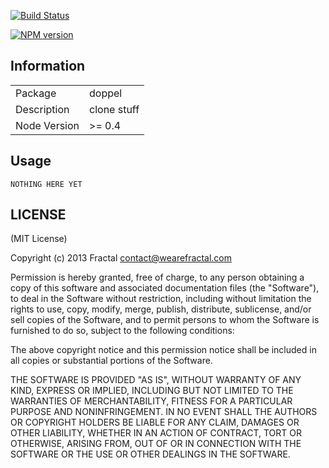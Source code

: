 [![Build Status](https://travis-ci.org/wearefractal/APPNAME.png?branch=master)](https://travis-ci.org/wearefractal/APPNAME)

[![NPM version](https://badge.fury.io/js/APPNAME.png)](http://badge.fury.io/js/APPNAME)

## Information

<table>
<tr> 
<td>Package</td><td>doppel</td>
</tr>
<tr>
<td>Description</td>
<td>clone stuff</td>
</tr>
<tr>
<td>Node Version</td>
<td>>= 0.4</td>
</tr>
</table>

## Usage

```coffee-script
NOTHING HERE YET
```

## LICENSE

(MIT License)

Copyright (c) 2013 Fractal <contact@wearefractal.com>

Permission is hereby granted, free of charge, to any person obtaining
a copy of this software and associated documentation files (the
"Software"), to deal in the Software without restriction, including
without limitation the rights to use, copy, modify, merge, publish,
distribute, sublicense, and/or sell copies of the Software, and to
permit persons to whom the Software is furnished to do so, subject to
the following conditions:

The above copyright notice and this permission notice shall be
included in all copies or substantial portions of the Software.

THE SOFTWARE IS PROVIDED "AS IS", WITHOUT WARRANTY OF ANY KIND,
EXPRESS OR IMPLIED, INCLUDING BUT NOT LIMITED TO THE WARRANTIES OF
MERCHANTABILITY, FITNESS FOR A PARTICULAR PURPOSE AND
NONINFRINGEMENT. IN NO EVENT SHALL THE AUTHORS OR COPYRIGHT HOLDERS BE
LIABLE FOR ANY CLAIM, DAMAGES OR OTHER LIABILITY, WHETHER IN AN ACTION
OF CONTRACT, TORT OR OTHERWISE, ARISING FROM, OUT OF OR IN CONNECTION
WITH THE SOFTWARE OR THE USE OR OTHER DEALINGS IN THE SOFTWARE.
